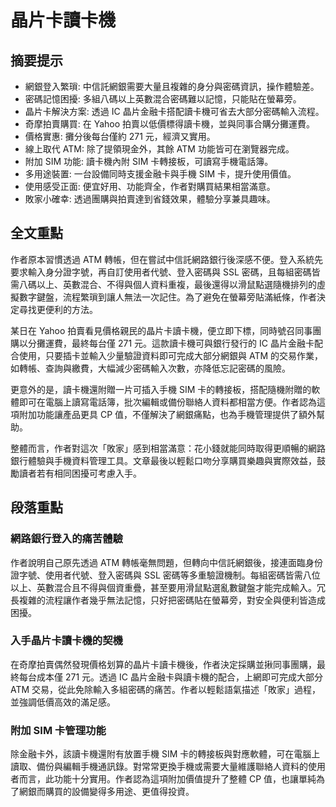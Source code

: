 # 晶片卡讀卡機

## 摘要提示
- 網銀登入繁瑣: 中信託網銀需要大量且複雜的身分與密碼資訊，操作體驗差。
- 密碼記憶困擾: 多組八碼以上英數混合密碼難以記憶，只能貼在螢幕旁。
- 晶片卡解決方案: 透過 IC 晶片金融卡搭配讀卡機可省去大部分密碼輸入流程。
- 奇摩拍賣購買: 在 Yahoo 拍賣以低價標得讀卡機，並與同事合購分攤運費。
- 價格實惠: 攤分後每台僅約 271 元，經濟又實用。
- 線上取代 ATM: 除了提領現金外，其餘 ATM 功能皆可在瀏覽器完成。
- 附加 SIM 功能: 讀卡機內附 SIM 卡轉接板，可讀寫手機電話簿。
- 多用途裝置: 一台設備同時支援金融卡與手機 SIM 卡，提升使用價值。
- 使用感受正面: 便宜好用、功能齊全，作者對購買結果相當滿意。
- 敗家小確幸: 透過團購與拍賣達到省錢效果，體驗分享兼具趣味。

## 全文重點
作者原本習慣透過 ATM 轉帳，但在嘗試中信託網路銀行後深感不便。登入系統先要求輸入身分證字號，再自訂使用者代號、登入密碼與 SSL 密碼，且每組密碼皆需八碼以上、英數混合、不得與個人資料重複，最後還得以滑鼠點選隨機排列的虛擬數字鍵盤，流程繁瑣到讓人無法一次記住。為了避免在螢幕旁貼滿紙條，作者決定尋找更便利的方法。

某日在 Yahoo 拍賣看見價格親民的晶片卡讀卡機，便立即下標，同時號召同事團購以分攤運費，最終每台僅 271 元。這款讀卡機可與銀行發行的 IC 晶片金融卡配合使用，只要插卡並輸入少量驗證資料即可完成大部分網銀與 ATM 的交易作業，如轉帳、查詢與繳費，大幅減少密碼輸入次數，亦降低忘記密碼的風險。

更意外的是，讀卡機還附贈一片可插入手機 SIM 卡的轉接板，搭配隨機附贈的軟體即可在電腦上讀寫電話簿，批次編輯或備份聯絡人資料都相當方便。作者認為這項附加功能讓產品更具 CP 值，不僅解決了網銀痛點，也為手機管理提供了額外幫助。

整體而言，作者對這次「敗家」感到相當滿意：花小錢就能同時取得更順暢的網路銀行體驗與手機資料管理工具。文章最後以輕鬆口吻分享購買樂趣與實際效益，鼓勵讀者若有相同困擾可考慮入手。

## 段落重點
### 網路銀行登入的痛苦體驗
作者說明自己原先透過 ATM 轉帳毫無問題，但轉向中信託網銀後，接連面臨身份證字號、使用者代號、登入密碼與 SSL 密碼等多重驗證機制。每組密碼皆需八位以上、英數混合且不得與個資重疊，甚至要用滑鼠點選亂數鍵盤才能完成輸入。冗長複雜的流程讓作者幾乎無法記憶，只好把密碼貼在螢幕旁，對安全與便利皆造成困擾。

### 入手晶片卡讀卡機的契機
在奇摩拍賣偶然發現價格划算的晶片卡讀卡機後，作者決定採購並揪同事團購，最終每台成本僅 271 元。透過 IC 晶片金融卡與讀卡機的配合，上網即可完成大部分 ATM 交易，從此免除輸入多組密碼的痛苦。作者以輕鬆語氣描述「敗家」過程，並強調低價高效的滿足感。

### 附加 SIM 卡管理功能
除金融卡外，該讀卡機還附有放置手機 SIM 卡的轉接板與對應軟體，可在電腦上讀取、備份與編輯手機通訊錄。對常常更換手機或需要大量維護聯絡人資料的使用者而言，此功能十分實用。作者認為這項附加價值提升了整體 CP 值，也讓單純為了網銀而購買的設備變得多用途、更值得投資。